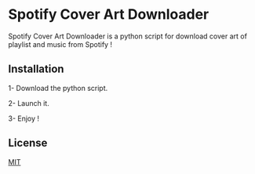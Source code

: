 # Spotify Cover Art Downloader

Spotify Cover Art Downloader is a python script for download cover art of playlist and music from Spotify !

## Installation

1- Download the python script.

2- Launch it.

3- Enjoy !

## License

[MIT](https://choosealicense.com/licenses/mit/)

